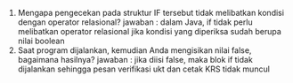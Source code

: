 1. Mengapa pengecekan pada struktur IF tersebut tidak melibatkan kondisi dengan operator relasional?
jawaban : dalam Java, if tidak perlu melibatkan operator relasional jika kondisi yang diperiksa sudah berupa nilai boolean
2. Saat program dijalankan, kemudian Anda mengisikan nilai false, bagaimana hasilnya? 
jawaban : jika diisi false, maka blok if tidak dijalankan sehingga pesan verifikasi ukt dan cetak KRS tidak muncul 